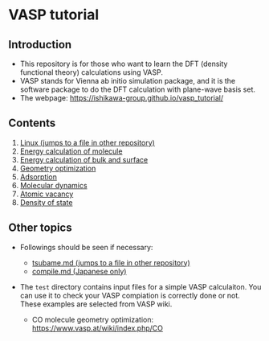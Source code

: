 # VASP tutorial
## Introduction
* This repository is for those who want to learn the DFT (density functional theory) calculations using VASP.
* VASP stands for Vienna ab initio simulation package, and it is the software package to do the DFT calculation with plane-wave basis set.
* The webpage: https://ishikawa-group.github.io/vasp_tutorial/

## Contents
1. [Linux (jumps to a file in other repository)](https://github.com/ishikawa-group/gaussian_tutorial/blob/main/linux.md)
2. [Energy calculation of molecule](./markdown/english/energy_molecule.md)
3. [Energy calculation of bulk and surface](./markdown/english/energy_bulk.md)
4. [Geometry optimization](./markdown/english/optimization.md)
5. [Adsorption](./markdown/english/adsorption.md)
6. [Molecular dynamics](./markdown/english/molecular_dynamics.md)
7. [Atomic vacancy](./markdown/english/vacancy.md)
8. [Density of state](./markdown/english/dos.md)

## Other topics
* Followings should be seen if necessary:
  + [tsubame.md (jumps to a file in other repository)](https://github.com/ishikawa-group/gaussian_tutorial/blob/main/tsubame.md)
  + [compile.md (Japanese only)](./markdown/compile/compile_jp.md)

* The `test` directory contains input files for a simple VASP calculaiton. You can use it to check your VASP compiation is correctly done or not.
These examples are selected from VASP wiki.
  + CO molecule geometry optimization: https://www.vasp.at/wiki/index.php/CO
